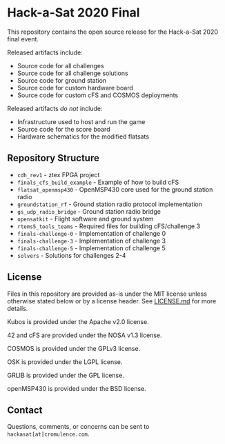 # Hack-a-Sat 2020 Final #

This repository contains the open source release for the Hack-a-Sat 2020
final event.

Released artifacts include:

* Source code for all challenges
* Source code for all challenge solutions
* Source code for ground station
* Source code for custom hardware board
* Source code for custom cFS and COSMOS deployments

Released artifacts *do not* include:

* Infrastructure used to host and run the game
* Source code for the score board
* Hardware schematics for the modified flatsats


## Repository Structure ##

* `cdh_rev1` - ztex FPGA project
* `finals_cfs_build_example` - Example of how to build cFS
* `flatsat_openmsp430` - OpenMSP430 core used for the ground station radio
* `groundstation_rf` - Ground station radio protocol implementation
* `gs_udp_radio_bridge` - Ground station radio bridge
* `opensatkit` - Flight software and ground system
* `rtems5_tools_teams` - Required files for building cFS/challenge 3
* `finals-challenge-0` - Implementation of challenge 0
* `finals-challenge-3` - Implementation of challenge 3
* `finals-challenge-5` - Implementation of challenge 5
* `solvers` - Solutions for challenges 2-4


## License ##

Files in this repository are provided as-is under the MIT license unless
otherwise stated below or by a license header. See [LICENSE.md](LICENSE.md)
for more details.

Kubos is provided under the Apache v2.0 license.

42 and cFS are provided under the NOSA v1.3 license.

COSMOS is provided under the GPLv3 license.

OSK is provided under the LGPL license.

GRLIB is provided under the GPL license.

openMSP430 is provided under the BSD license.


## Contact ##

Questions, comments, or concerns can be sent to `hackasat[at]cromulence.com`.
